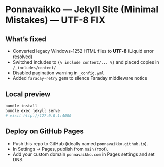 # Ponnavaikko — Jekyll Site (Minimal Mistakes) — UTF-8 FIX

## What’s fixed
- Converted legacy Windows-1252 HTML files to **UTF‑8** (Liquid error resolved)
- Switched includes to `{% include content/... %}` and placed copies in `/_includes/content/`
- Disabled pagination warning in `_config.yml`
- Added `faraday-retry` gem to silence Faraday middleware notice

## Local preview
```bash
bundle install
bundle exec jekyll serve
# visit http://127.0.0.1:4000
```

## Deploy on GitHub Pages
- Push this repo to GitHub (ideally named `ponnavaikko.github.io`).
- In Settings → Pages, publish from `main` (root).
- Add your custom domain `ponnavaikko.com` in Pages settings and set DNS.
